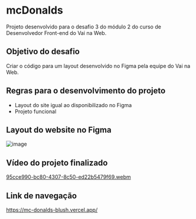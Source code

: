 # mcDonalds
Projeto desenvolvido para o desafio 3 do módulo 2 do curso de Desenvolvedor Front-end do Vai na Web.

## Objetivo do desafio
Criar o código para um layout desenvolvido no Figma pela equipe do Vai na Web.

## Regras para o desenvolvimento do projeto
* Layout do site igual ao disponibilizado no Figma
* Projeto funcional

## Layout do website no Figma
![image](https://github.com/Lyslen-Miranda/mcDonalds/assets/147668425/440027ff-02bc-4920-be93-59f4ff4d8de0)

## Vídeo do projeto finalizado
[95cce990-bc80-4307-8c50-ed22b5479f69.webm](https://github.com/Lyslen-Miranda/mcDonalds/assets/147668425/1e8e67c4-d504-4bd3-a252-21df0557918b)

## Link de navegação
https://mc-donalds-blush.vercel.app/
